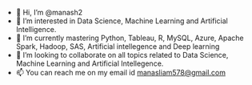 - 👋 Hi, I’m @manash2
- 👀 I’m interested in Data Science, Machine Learning and Artificial Intelligence.
- 🌱 I’m currently mastering Python, Tableau, R, MySQL, Azure, Apache Spark, Hadoop, SAS, Artificial intellegence and Deep learning
- 💞️ I’m looking to collaborate on all topics related to Data Science, Machine Learning and Artificial Intellegence.
- 📫  You can reach me on my email id manasliam578@gmail.com


